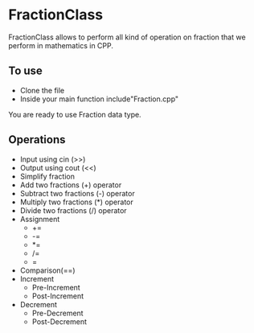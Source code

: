 # FractionClass

FractionClass allows to perform all kind of operation on fraction that we perform in mathematics in CPP.
## To use 

<ul>
<li>Clone the file</li>
<li>Inside your main function include"Fraction.cpp"</li>
</ul>

You are ready to use Fraction data type.

## Operations 


<ul>
<li>Input using cin (>>)</li>
<li>Output using cout (<<) </li>
<li>Simplify fraction</li>
<li>Add two fractions (+) operator</li>
<li>Subtract two fractions (-) operator</li>
<li>Multiply two fractions (*) operator</li>
<li>Divide two fractions (/) operator</li>
<li>
Assignment
<ul>
<li>+=</li>
<li>-=</li>
<li>*=</li>
<li>/=</li>
<li>=</li>
</ul>
</li>
<li>Comparison(==)</li>
<li>Increment
<ul><li>Pre-Increment</li>
<li>Post-Increment</li></ul></li>

<li>Decrement
<ul><li>Pre-Decrement</li>
<li>Post-Decrement</li></ul></li>


